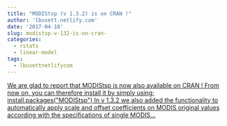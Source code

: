 ```yaml
---
title: "MODIStsp (v 1.3.2) is on CRAN !"
author: 'lbusett.netlify.com'
date: '2017-04-18'
slug: modistsp-v-132-is-on-cran-
categories:
  - rstats
  - linear-model
tags:
  - lbusettnetlifycom
---
```


[We are glad to report that MODIStsp is now also available on CRAN ! From now on, you can therefore install it by simply using: install.packages("MODIStsp") In v 1.3.2 we also added the functionality to automatically apply scale and offset coefficients on MODIS original values according with the specifications of single MODIS...<click to read more>](https://lbusett.netlify.com/post/modistsp-v-1-3-2-is-on-cran/)


